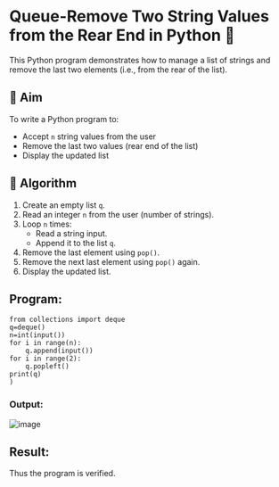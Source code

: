 # Queue-Remove Two String Values from the Rear End in Python 🧵

This Python program demonstrates how to manage a list of strings and remove the last two elements (i.e., from the rear of the list).

## 🎯 Aim

To write a Python program to:
- Accept `n` string values from the user
- Remove the last two values (rear end of the list)
- Display the updated list

## 🧠 Algorithm

1. Create an empty list `q`.
2. Read an integer `n` from the user (number of strings).
3. Loop `n` times:
   - Read a string input.
   - Append it to the list `q`.
4. Remove the last element using `pop()`.
5. Remove the next last element using `pop()` again.
6. Display the updated list.

##  Program:
```
from collections import deque
q=deque()
n=int(input())
for i in range(n):
    q.append(input())
for i in range(2):
    q.popleft()
print(q)
)
```


### Output:
![image](https://github.com/user-attachments/assets/47260965-d880-4cd0-abd0-a285efc2908b)


## Result:
Thus the program is verified.

